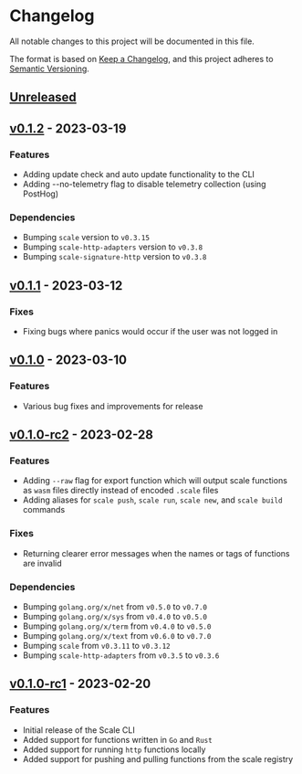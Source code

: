 # Changelog

All notable changes to this project will be documented in this file.

The format is based on [Keep a Changelog](https://keepachangelog.com/en/1.0.0/), and this project adheres
to [Semantic Versioning](https://semver.org/spec/v2.0.0.html).

## [Unreleased]

## [v0.1.2] - 2023-03-19

### Features

- Adding update check and auto update functionality to the CLI
- Adding --no-telemetry flag to disable telemetry collection (using PostHog)

### Dependencies

- Bumping `scale` version to `v0.3.15`
- Bumping `scale-http-adapters` version to `v0.3.8`
- Bumping `scale-signature-http` version to `v0.3.8`

## [v0.1.1] - 2023-03-12

### Fixes

- Fixing bugs where panics would occur if the user was not logged in 

## [v0.1.0] - 2023-03-10

### Features

- Various bug fixes and improvements for release

## [v0.1.0-rc2] - 2023-02-28

### Features

- Adding `--raw` flag for export function which will output scale functions as `wasm` files directly instead of encoded `.scale` files
- Adding aliases for `scale push`, `scale run`, `scale new`, and `scale build` commands

### Fixes

- Returning clearer error messages when the names or tags of functions are invalid

### Dependencies

- Bumping `golang.org/x/net` from `v0.5.0` to `v0.7.0`
- Bumping `golang.org/x/sys` from `v0.4.0` to `v0.5.0`
- Bumping `golang.org/x/term` from `v0.4.0` to `v0.5.0`
- Bumping `golang.org/x/text` from `v0.6.0` to `v0.7.0`
- Bumping `scale` from `v0.3.11` to `v0.3.12`
- Bumping `scale-http-adapters` from `v0.3.5` to `v0.3.6`

## [v0.1.0-rc1] - 2023-02-20

### Features

- Initial release of the Scale CLI
- Added support for functions written in `Go` and `Rust`
- Added support for running `http` functions locally
- Added support for pushing and pulling functions from the scale registry

[unreleased]: https://github.com/loopholelabs/scale-cli/compare/v0.1.2...HEAD
[v0.1.2]: https://github.com/loopholelabs/scale-cli/compare/v0.1.2
[v0.1.1]: https://github.com/loopholelabs/scale-cli/compare/v0.1.1
[v0.1.0]: https://github.com/loopholelabs/scale-cli/compare/v0.1.0
[v0.1.0-rc2]: https://github.com/loopholelabs/scale-cli/compare/v0.1.0-rc2
[v0.1.0-rc1]: https://github.com/loopholelabs/scale-cli/compare/v0.1.0-rc1
